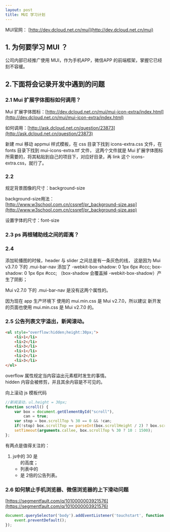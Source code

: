 ```yaml
---
layout: post
title: MUI 学习计划
---
```


MUI官网： [http://dev.dcloud.net.cn/mui](http://dev.dcloud.net.cn/mui)

## 1. 为何要学习 MUI ？

公司内部已经推广使用 MUI，作为手机APP，微信APP 的前端框架，掌握它已经刻不容缓。

## 2.下面将会记录开发中遇到的问题

### 2.1 Mui 扩展字体图标如何调用？

Mui 扩展字体图标：[http://dev.dcloud.net.cn/mui/mui-icon-extra/index.html](http://dev.dcloud.net.cn/mui/mui-icon-extra/index.html)

如何调用：[http://ask.dcloud.net.cn/question/23873](http://ask.dcloud.net.cn/question/23873)

新建 mui 移动 appmui 样式模板，在 css 目录下找到 icons-extra.css 文件，在 fonts 目录下找到 mui-icons-extra.ttf 文件，
这两个文件就是 Mui 扩展字体图标 所需要的，将其粘贴到自己的项目下，对应好目录，再 link 这个 icons-extra.css，就行了。

### 2.2 

规定背景图像的尺寸：background-size  

background-size用法：[http://www.w3school.com.cn/cssref/pr_background-size.asp](http://www.w3school.com.cn/cssref/pr_background-size.asp)

设置字体的尺寸：font-size

### 2.3 ps 两根辅助线之间的距离？

### 2.4 

添加轮播图的时候，header 与 slider 之间总是有一条灰色的线，
这是因为
Mui v3.7.0 下的 
.mui-bar-nav 添加了
-webkit-box-shadow: 0 1px 6px #ccc; 
box-shadow: 0 1px 6px #ccc;
（box-shadow 会覆盖掉 -webkit-box-shadow）产生了阴影；

Mui v2.7.0 下的
.mui-bar-nav 是没有这两个属性的。

因为现在 app 生产环境下 使用的 mui.min.css 是 Mui v2.7.0，所以建议 新开发的页面也使用 mui.min.css 是 Mui v2.7.0 的。

### 2.5 公告列表文字溢出，新闻滚动。

```html
<ul style="overflow:hidden;height:30px;">
    <li>1</li>
    <li>2</li>
    <li>3</li>
	<li>1</li>
    <li>2</li>
    <li>3</li>
</ul>
```

overflow 属性规定当内容溢出元素框时发生的事情。  
hidden 内容会被修剪，并且其余内容是不可见的。

向上滚动 js 模板代码

```js
//新闻滚动，ul.height = 30px;
function scroll() {
	var box = document.getElementById("scroll"),
		can = true;
	var stop = box.scrollTop % 30 == 0 && !can;
	if(!stop) box.scrollTop == parseInt(box.scrollHeight / 2) ? box.scrollTop = 0 : box.scrollTop++;
	setTimeout(arguments.callee, box.scrollTop % 30 ? 10 : 1500);
};
```

有两点是值得关注的：
1. js中的 30 是 <ul> 的高度；
2. 列表中的 <li> 是 2倍的公告列表。

### 2.6 如何禁止手机浏览器、微信浏览器的上下滑动问题

[https://segmentfault.com/q/1010000003921576](https://segmentfault.com/q/1010000003921576)

```js
document.querySelector('body').addEventListener('touchstart', function (ev) {
    event.preventDefault();
});
```

